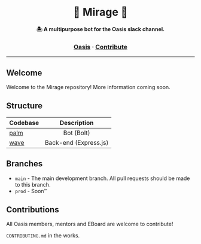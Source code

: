 <h1 align="center">🌴 Mirage 🌊</h1>

</p></a>
<p align="center">
  <strong>🏝️ A multipurpose bot for the Oasis slack channel.</strong>
</p>

<h3 align="center">
  <a href="https://oasisneu.com/">Oasis</a>
  <span> · </span>
  <a href="https://github.com/LOTaher/OasisSlackBot">Contribute</a>
</h3>

---

## Welcome

Welcome to the Mirage repository! More information coming soon.

## Structure

| Codebase     |      Description      |
| :----------- | :-------------------: |
| [palm](palm) |      Bot (Bolt)       |
| [wave](wave) | Back-end (Express.js) |

## Branches

- `main` - The main development branch. All pull requests should be made to this branch.
- `prod` - Soon™

## Contributions

All Oasis members, mentors and EBoard are welcome to contribute!

`CONTRIBUTING.md` in the works.
